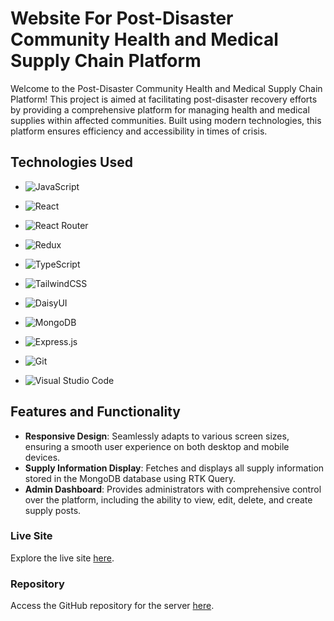 

# Website For Post-Disaster Community Health and Medical Supply Chain Platform

Welcome to the Post-Disaster Community Health and Medical Supply Chain Platform! This project is aimed at facilitating post-disaster recovery efforts by providing a comprehensive platform for managing health and medical supplies within affected communities. Built using modern technologies, this platform ensures efficiency and accessibility in times of crisis.

## Technologies Used




*  ![JavaScript](https://img.shields.io/badge/javascript-%23323330.svg?style=for-the-badge&logo=javascript&logoColor=%23F7DF1E) 
*  ![React](https://img.shields.io/badge/react-%2320232a.svg?style=for-the-badge&logo=react&logoColor=%2361DAFB)
*  ![React Router](https://img.shields.io/badge/React_Router-CA4245?style=for-the-badge&logo=react-router&logoColor=white)
*  ![Redux](https://img.shields.io/badge/redux-%23593d88.svg?style=for-the-badge&logo=redux&logoColor=white)
*  ![TypeScript](https://img.shields.io/badge/typescript-%23007ACC.svg?style=for-the-badge&logo=typescript&logoColor=white)
*  ![TailwindCSS](https://img.shields.io/badge/tailwindcss-%2338B2AC.svg?style=for-the-badge&logo=tailwind-css&logoColor=white)
*  ![DaisyUI](https://img.shields.io/badge/daisyui-5A0EF8?style=for-the-badge&logo=daisyui&logoColor=white)
*  ![MongoDB](https://img.shields.io/badge/MongoDB-%234ea94b.svg?style=for-the-badge&logo=mongodb&logoColor=white)
*  ![Express.js](https://img.shields.io/badge/express.js-%23404d59.svg?style=for-the-badge&logo=express&logoColor=%2361DAFB)

*  ![Git](https://img.shields.io/badge/git-%23F05033.svg?style=for-the-badge&logo=git&logoColor=white)
*  ![Visual Studio Code](https://img.shields.io/badge/Visual%20Studio%20Code-0078d7.svg?style=for-the-badge&logo=visual-studio-code&logoColor=white)



## Features and Functionality

* **Responsive Design**: Seamlessly adapts to various screen sizes, ensuring a smooth user experience on both desktop and mobile devices.
* **Supply Information Display**: Fetches and displays all supply information stored in the MongoDB database using RTK Query.
* **Admin Dashboard**: Provides administrators with comprehensive control over the platform, including the ability to view, edit, delete, and create supply posts.

### Live Site

Explore the live site [here](https://assignment-7-level-2.netlify.app/).

### Repository

Access the GitHub repository for the server [here](https://github.com/shafik720/Server-for-Advanced-Frontend-Assignment---7-Health-Medical-Supply-Chain).
